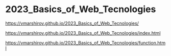 # 2023_Basics_of_Web_Tecnologies

https://vmarshirov.github.io/2023_Basics_of_Web_Tecnologies/

https://vmarshirov.github.io/2023_Basics_of_Web_Tecnologies/index.html

https://vmarshirov.github.io/2023_Basics_of_Web_Tecnologies/function.html

